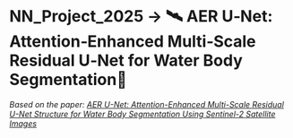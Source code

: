 # NN_Project_2025 -> 🛰️ AER U‑Net: Attention‑Enhanced Multi‑Scale Residual U‑Net for Water Body Segmentation🌊 

*Based on the paper: [AER U-Net: Attention-Enhanced Multi-Scale Residual U-Net Structure for Water Body Segmentation Using Sentinel-2 Satellite Images](https://www.nature.com/articles/s41598-025-99322-z)*
